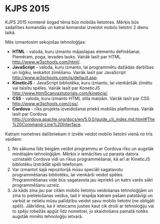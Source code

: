 # KJPS 2015

KJPS 2015 nomtenē šogad tēma būs mobilās lietotnes. Mērķis būs sadalīties komandās un katrai komandai izveidot mobilo lietotni 2 dienu laikā.

Mēs izmantosim sekojošas tehnoloģijas:
* **HTML** - valoda, kuru izmanto mājaslapas elementu definēšanai. Piemēram, poga, ievades lauks. Vairāk lasīt par HTML http://www.w3schools.com/html/.
* **JavaScript** - valoda, kuru izmanto, lai programmētu dažādas darbības un loģiku, ieskaitot zīmēšanu. Vairāk lasīt par JavaScript http://www.w3schools.com/js/default.asp.
* **KineticJS** - JavaScript bibliotēka, kuru izmanto, lai vienkāršāk zīmētu vai taisītu spēles. Vairāk lasīt par KoneticJS http://www.html5canvastutorials.com/kineticjs/.
* **CSS** - valoda, kuru izmanto HTML stila maiņām. Vairāk lasīt par CSS http://www.w3schools.com/css/.
* **Cordova** - rīks projekta izveidošanai priekš mobilās platformas. Vairāk lasīt par Cordova http://cordova.apache.org/docs/en/5.0.0/guide_cli_index.md.html#The%20Command-Line%20Interface.

Katram nometnes dalībniekam ir izvēle veidot mobīlo lietotni vienā no trīs veidiem:

1. No sākuma līdz beigām veidot programmu ar Cordova rīku un augstāk minētajām tehnoloģijām. Mērķis ir iemācīties uz parasta datora uzinstalēt Cordova vidi un rīkus programmēšanai, kā arī ar KineticJS bibliotēku izstrādāt spēli telefonam.
1. Var izmantot šajā repozitorijā mūsu speciāli sagatavotu programmēšanas bibliotēku, lai vienkārši veidot spēles. Programmēšanas vide būs sagatavota jau iepriekš un katrs varēs sākt programmēšanu uzreiz.
1. Ja kāds zina jau par citām mobilo lietotņu veidošanas tehnoloģijām un zina to pielietošanas veidus, tad ir iespēja katram pašam patstāvīgi un varbūt ar nelielu mūsu palīdzību veidot savu mobilo lietotni (ne obligāti spēli). Jābrīdina, ka ir ieteicams justies kaut cik droši ar tehnoloģiju vai to spēju robežās apgūt līdz nometnei, jo skaidrošana pamatā notiks augstāk minēto tehnoloģiju ietvarā.
